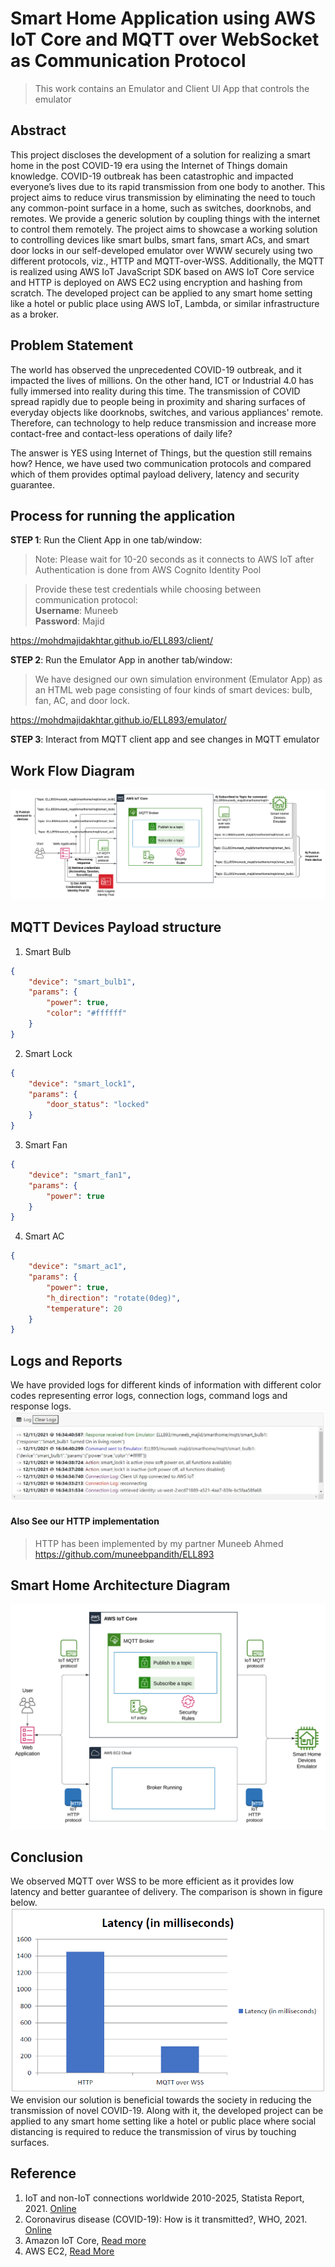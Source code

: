 # Smart Home Application using AWS IoT Core and MQTT over WebSocket as Communication Protocol

> This work contains an Emulator and Client UI App that controls the emulator

## Abstract
This project discloses the development of a solution for realizing a smart home in the post COVID-19
era using the Internet of Things domain knowledge. COVID-19 outbreak has been catastrophic and
impacted everyone’s lives due to its rapid transmission from one body to another. This project aims to
reduce virus transmission by eliminating the need to touch any common-point surface in a home, such
as switches, doorknobs, and remotes. We provide a generic solution by coupling things with the internet
to control them remotely. The project aims to showcase a working solution to controlling devices like
smart bulbs, smart fans, smart ACs, and smart door locks in our self-developed emulator over WWW
securely using two different protocols, viz., HTTP and MQTT-over-WSS. Additionally, the MQTT is realized using AWS IoT JavaScript SDK based on AWS IoT Core service and HTTP is deployed on AWS EC2 using encryption and hashing from scratch. The developed project can be applied to any smart home setting like a hotel or public place using AWS IoT, Lambda, or similar infrastructure as a broker.

## Problem Statement
The world has observed the unprecedented COVID-19 outbreak, and it impacted the lives of millions. On the other hand, ICT or Industrial 4.0 has fully immersed into reality during this time. The transmission of COVID spread rapidly due to people being in proximity and sharing surfaces of everyday objects like doorknobs, switches, and various appliances' remote. Therefore, can technology to help reduce transmission and increase more contact-free and contact-less operations of daily life? 

The answer is YES using Internet of Things, but the question still remains how? Hence, we have used two communication protocols and compared which of them provides optimal payload delivery, latency and security guarantee. 

## Process for running the application

**STEP 1**: Run the Client App in one tab/window:

> Note: Please wait for 10-20 seconds as it connects to AWS IoT after Authentication is done from AWS Cognito Identity Pool

>Provide these test credentials while choosing between communication protocol:  
**Username**: Muneeb  
**Password**: Majid

https://mohdmajidakhtar.github.io/ELL893/client/

**STEP 2**: Run the Emulator App in another tab/window:
> We have designed our own simulation environment (Emulator App) as an HTML web page consisting of four kinds of smart devices: bulb, fan, AC, and door lock.

https://mohdmajidakhtar.github.io/ELL893/emulator/

**STEP 3**: Interact from MQTT client app and see changes in MQTT emulator 

## Work Flow Diagram

![MQTT AWT IoT Work Flow](https://github.com/mohdmajidakhtar/ELL893/blob/main/images/mqtt_aws_iot_workflow.png)

## MQTT Devices Payload structure

1. Smart Bulb
```json
{
	"device": "smart_bulb1",
	"params": {
		"power": true,
		"color": "#ffffff"
	}
}
```

2. Smart Lock
```json
{
	"device": "smart_lock1",
	"params": {
		"door_status": "locked"
	}
}
```

3. Smart Fan
```json
{
	"device": "smart_fan1",
	"params": {
		"power": true
	}
}
```

4. Smart AC
```json
{
	"device": "smart_ac1",
	"params": {
		"power": true,
		"h_direction": "rotate(0deg)",
		"temperature": 20
	}
}
```

## Logs and Reports
We have provided logs for different kinds of information with different color codes representing error logs, connection logs, command logs and response logs.  
![Logs](https://github.com/mohdmajidakhtar/ELL893/blob/main/images/logs.png)


#### Also See our HTTP implementation
> HTTP has been implemented by my partner Muneeb Ahmed
https://github.com/muneebpandith/ELL893


## Smart Home Architecture Diagram
![Smart Home Architecture Diagram](https://github.com/mohdmajidakhtar/ELL893/blob/main/images/smart_home.png)


## Conclusion
We observed MQTT over WSS to be more efficient as it provides low latency and better guarantee of delivery. The comparison is shown in figure below. 
![Latency Comparison between HTTP and MQTT-over-WSS](https://github.com/mohdmajidakhtar/ELL893/blob/main/images/mqtt_vs_http.png)  
We envision our solution is beneficial towards the society in reducing the transmission of novel COVID-19. Along with it, the developed project can be applied to any smart home setting like a hotel or public place where social distancing is required to reduce the transmission of virus by touching surfaces.


## Reference
1. IoT and non-IoT connections worldwide 2010-2025, Statista Report, 2021. [Online](https://www.statista.com/statistics/1101442/iot-number-of-connected-devices-worldwide/)
2. Coronavirus disease (COVID-19): How is it transmitted?, WHO, 2021. [Online](https://www.who.int/news-room/q-a-detail/coronavirus-disease-covid-19-how-is-it-transmitted)
3. Amazon IoT Core, [Read more](/aws.amazon.com/iot-core/)
4. AWS EC2, [Read More](https://aws.amazon.com/ec2/)